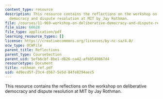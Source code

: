 ```yaml
---
content_type: resource
description: This resource contains the reflections on the workshop on deliberative
  democracy and dispute resolution at MIT by Jay Rothman.
file: /courses/11-969-workshop-on-deliberative-democracy-and-dispute-resolution-summer-2005/4d9ecd5f23c4d5675e5d84fe8294aec5_rothman_ref.pdf
file_size: 66628
file_type: application/pdf
learning_resource_types: []
license: https://creativecommons.org/licenses/by-nc-sa/4.0/
ocw_type: OCWFile
parent_title: Reflections
parent_type: CourseSection
parent_uid: 5efb6cbf-8be1-d826-ca42-afb8549867d4
resourcetype: Document
title: rothman_ref.pdf
uid: 4d9ecd5f-23c4-d567-5e5d-84fe8294aec5
---
```

This resource contains the reflections on the workshop on deliberative democracy and dispute resolution at MIT by Jay Rothman.